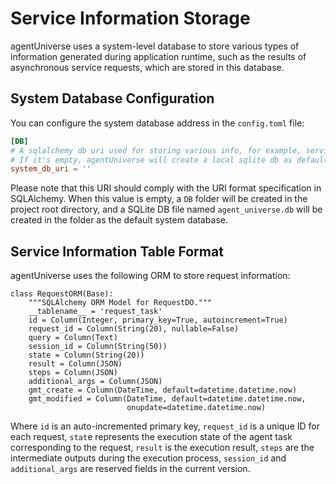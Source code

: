# Service Information Storage

agentUniverse uses a system-level database to store various types of information generated during application runtime, such as the results of asynchronous service requests, which are stored in this database.

## System Database Configuration
You can configure the system database address in the `config.toml` file:
```toml
[DB]
# A sqlalchemy db uri used for storing various info, for example, service request, generated during application running.
# If it's empty, agentUniverse will create a local sqlite db as default choice.
system_db_uri = ''
```
Please note that this URI should comply with the URI format specification in SQLAlchemy.
When this value is empty, a `DB` folder will be created in the project root directory, and a SQLite DB file named `agent_universe.db` will be created in the folder as the default system database.

## Service Information Table Format
agentUniverse uses the following ORM to store request information:
```text
class RequestORM(Base):
    """SQLAlchemy ORM Model for RequestDO."""
    __tablename__ = 'request_task'
    id = Column(Integer, primary_key=True, autoincrement=True)
    request_id = Column(String(20), nullable=False)
    query = Column(Text)
    session_id = Column(String(50))
    state = Column(String(20))
    result = Column(JSON)
    steps = Column(JSON)
    additional_args = Column(JSON)
    gmt_create = Column(DateTime, default=datetime.datetime.now)
    gmt_modified = Column(DateTime, default=datetime.datetime.now,
                          onupdate=datetime.datetime.now)
```
Where `id` is an auto-incremented primary key, `request_id` is a unique ID for each request, `stat`e represents the execution state of the agent task corresponding to the request, `result` is the execution result, `steps` are the intermediate outputs during the execution process, `session_id` and `additional_args` are reserved fields in the current version.
